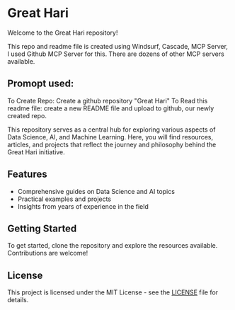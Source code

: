 # Great Hari

Welcome to the Great Hari repository!

This repo and readme file is created using Windsurf, Cascade, MCP Server, I used Github MCP Server for this. There are dozens of other MCP servers available.

## Promopt used:
To Create Repo: Create a github repository "Great Hari"
To Read this readme file: create a new README file and upload to github, our newly created repo.

This repository serves as a central hub for exploring various aspects of Data Science, AI, and Machine Learning. Here, you will find resources, articles, and projects that reflect the journey and philosophy behind the Great Hari initiative.

## Features
- Comprehensive guides on Data Science and AI topics
- Practical examples and projects
- Insights from years of experience in the field

## Getting Started
To get started, clone the repository and explore the resources available. Contributions are welcome!

## License
This project is licensed under the MIT License - see the [LICENSE](LICENSE) file for details.
